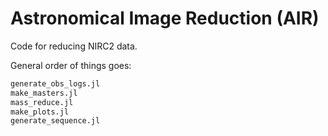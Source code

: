 # Astronomical Image Reduction (AIR)

Code for reducing NIRC2 data.

General order of things goes:

``` julia
generate_obs_logs.jl
make_masters.jl
mass_reduce.jl
make_plots.jl
generate_sequence.jl
```
